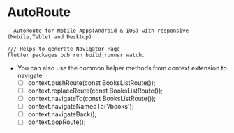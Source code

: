 # AutoRoute
    - AutoRoute for Mobile Apps(Android & IOS) with responsive (Mobile,Tablet and Desktop)

    /// Helps to generate Navigator Page
    flutter packages pub run build_runner watch.


  - You can also use the common helper methods from context extension to navigate
    - [ ] context.pushRoute(const BooksListRoute());
    - [ ] context.replaceRoute(const BooksListRoute());
    - [ ] context.navigateTo(const BooksListRoute());
    - [ ] context.navigateNamedTo('/books');
    - [ ] context.navigateBack();
    - [ ] context.popRoute();

